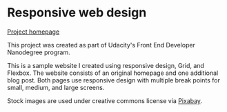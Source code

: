 # Responsive web design
<a href="https://zlogikon.github.io/project1-blog/">Project homepage</a>

This project was created as part of Udacity's Front End Developer Nanodegree program.

This is a sample website I created using responsive design, Grid, and Flexbox. The website consists of an original homepage and one additional blog post. Both pages use responsive design with multiple break points for small, medium, and large screens.

Stock images are used under creative commons license via <a href="https://pixabay.com/">Pixabay</a>.
